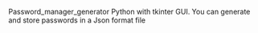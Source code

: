 Password_manager_generator
Python with tkinter GUI. You can generate and store passwords in a Json format file
